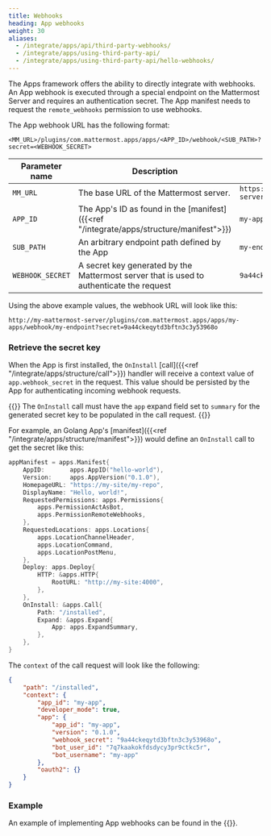 ```yaml
---
title: Webhooks
heading: App webhooks
weight: 30
aliases:
  - /integrate/apps/api/third-party-webhooks/
  - /integrate/apps/using-third-party-api/
  - /integrate/apps/using-third-party-api/hello-webhooks/
---
```

The Apps framework offers the ability to directly integrate with webhooks. An App webhook is executed through a special endpoint on the Mattermost Server and requires an authentication secret.
The App manifest needs to request the `remote_webhooks` permission to use webhooks.

The App webhook URL has the following format:

```
<MM_URL>/plugins/com.mattermost.apps/apps/<APP_ID>/webhook/<SUB_PATH>?secret=<WEBHOOK_SECRET>
```

| Parameter name   | Description                                                                              | Example value                   |
|------------------|------------------------------------------------------------------------------------------|---------------------------------|
| `MM_URL`         | The base URL of the Mattermost server.                                                   | `https://my-mattermost-server/` |
| `APP_ID`         | The App's ID as found in the [manifest]({{<ref "/integrate/apps/structure/manifest">}})  | `my-app`                        |
| `SUB_PATH`       | An arbitrary endpoint path defined by the App                                            | `my-endpoint`                   |
| `WEBHOOK_SECRET` | A secret key generated by the Mattermost server that is used to authenticate the request | `9a44ckeqytd3bftn3c3y53968o`    |

Using the above example values, the webhook URL will look like this:

`http://my-mattermost-server/plugins/com.mattermost.apps/apps/my-apps/webhook/my-endpoint?secret=9a44ckeqytd3bftn3c3y53968o`

### Retrieve the secret key

When the App is first installed, the `OnInstall` [call]({{<ref "/integrate/apps/structure/call">}}) handler will receive a context value of `app.webhook_secret` in the request. This value should be persisted by the App for authenticating incoming webhook requests.

{{<note>}}
The `OnInstall` call must have the `app` expand field set to `summary` for the generated secret key to be populated in the call request.
{{</note>}}

For example, an Golang App's [manifest]({{<ref "/integrate/apps/structure/manifest">}}) would define an `OnInstall` call to get the secret like this:

```go
appManifest = apps.Manifest{
    AppID:       apps.AppID("hello-world"),
    Version:     apps.AppVersion("0.1.0"),
    HomepageURL: "https://my-site/my-repo",
    DisplayName: "Hello, world!",
    RequestedPermissions: apps.Permissions{
        apps.PermissionActAsBot,
        apps.PermissionRemoteWebhooks,
    },
    RequestedLocations: apps.Locations{
        apps.LocationChannelHeader,
        apps.LocationCommand,
        apps.LocationPostMenu,
    },
    Deploy: apps.Deploy{
        HTTP: &apps.HTTP{
            RootURL: "http://my-site:4000",
        },
    },
    OnInstall: &apps.Call{
        Path: "/installed",
        Expand: &apps.Expand{
            App: apps.ExpandSummary,
        },
    },
}
```

The `context` of the call request will look like the following:

```json
{
    "path": "/installed",
    "context": {
        "app_id": "my-app",
        "developer_mode": true,
        "app": {
            "app_id": "my-app",
            "version": "0.1.0",
            "webhook_secret": "9a44ckeqytd3bftn3c3y53968o",
            "bot_user_id": "7q7kaakokfdsdycy3pr9ctkc5r",
            "bot_username": "my-app"
        },
        "oauth2": {}
    }
}
```

### Example

An example of implementing App webhooks can be found in the {{<newtabref title="Mattermost apps examples repo" href="https://github.com/mattermost/mattermost-app-examples/tree/master/golang/webhooks">}}.

